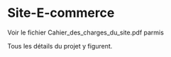 # Site-E-commerce

Voir le fichier Cahier_des_charges_du_site.pdf parmis

Tous les détails du projet y figurent.
